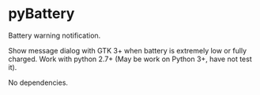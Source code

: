 # pyBattery #

Battery warning notification.

Show message dialog with GTK 3+ when battery is extremely low or fully charged. Work with python 2.7+ (May be work on Python 3+, have not test it).

No dependencies.